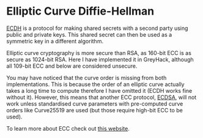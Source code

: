 # Elliptic Curve Diffie-Hellman

[ECDH](https://en.wikipedia.org/wiki/Elliptic-curve_Diffie%E2%80%93Hellman) is a protocol for making shared secrets with a second party using public and private keys.
This shared secret can then be used as a symmetric key in a different algorithm.

Elliptic curve cryptography is more secure than RSA, as 160-bit ECC is as secure as 1024-bit RSA.
Here I have implemented it in GreyHack, although all 109-bit ECC and below are considered unsecure.

You may have noticed that the curve order is missing from both implementations. This is because the order of an elliptic curve actually takes a long time to compute
therefore I have omitted it (ECDH works fine without it). However, this means that another ECC protocol, 
[ECDSA](https://en.wikipedia.org/wiki/Elliptic_Curve_Digital_Signature_Algorithm), will not work unless standardised curve parameters with pre-computed curve orders like Curve25519
are used (but those require high-bit ECC to be used).

To learn more about ECC check out [this website](https://andrea.corbellini.name/2015/05/17/elliptic-curve-cryptography-a-gentle-introduction/).

